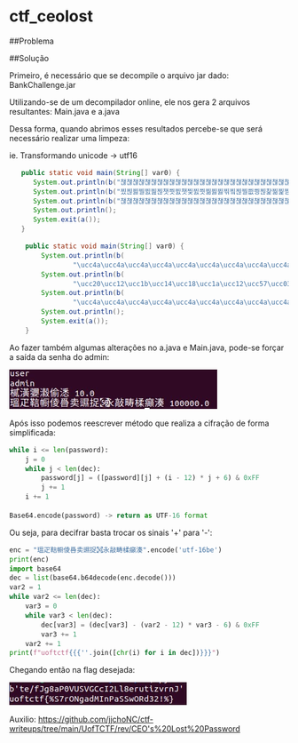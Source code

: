 # ctf_ceolost

##Problema



##Solução

Primeiro, é necessário que se decompile o arquivo jar dado: BankChallenge.jar

Utilizando-se de um decompilador online, ele nos gera 2 arquivos resultantes: Main.java e a.java

Dessa forma, quando abrimos esses resultados percebe-se que será necessário realizar uma limpeza:

ie. Transformando unicode -> utf16
```java
   public static void main(String[] var0) {
      System.out.println(b("챊챊챊챊챊챊챊챊챊챊챊챊챊챊챊챊챊챊챊챊챊챊챊챊챊챊챊챊챊챊"));
      System.out.println(b("찠찒찛찔찘찚찒챗찃찘챗찣찘찃찖찛찛찎찤찒찔찂찅찒찵찖찙찜\ued55"));
      System.out.println(b("챊챊챊챊챊챊챊챊챊챊챊챊챊챊챊챊챊챊챊챊챊챊챊챊챊챊챊챊챊챊"));
      System.out.println();
      System.exit(a());
   }
```
```java
    public static void main(String[] var0) {
        System.out.println(b(
                "\ucc4a\ucc4a\ucc4a\ucc4a\ucc4a\ucc4a\ucc4a\ucc4a\ucc4a\ucc4a\ucc4a\ucc4a\ucc4a\ucc4a\ucc4a\ucc4a\ucc4a\ucc4a\ucc4a\ucc4a\ucc4a\ucc4a\ucc4a\ucc4a\ucc4a\ucc4a\ucc4a\ucc4a\ucc4a\ucc4a"));
        System.out.println(b(
                "\ucc20\ucc12\ucc1b\ucc14\ucc18\ucc1a\ucc12\ucc57\ucc03\ucc18\ucc57\ucc23\ucc18\ucc03\ucc16\ucc1b\ucc1b\ucc0e\ucc24\ucc12\ucc14\ucc02\ucc05\ucc12\ucc35\ucc16\ucc19\ucc1c\ued55"));
        System.out.println(b(
                "\ucc4a\ucc4a\ucc4a\ucc4a\ucc4a\ucc4a\ucc4a\ucc4a\ucc4a\ucc4a\ucc4a\ucc4a\ucc4a\ucc4a\ucc4a\ucc4a\ucc4a\ucc4a\ucc4a\ucc4a\ucc4a\ucc4a\ucc4a\ucc4a\ucc4a\ucc4a\ucc4a\ucc4a\ucc4a\ucc4a"));
        System.out.println();
        System.exit(a());
    }
```
Ao fazer também algumas alterações no a.java e Main.java, pode-se forçar a saída da senha do admin:

![IMG1](https://github.com/dahiwas/ctf_ceolost/blob/main//im1.jpeg)

Após isso podemos reescrever método que realiza a cifração de forma simplificada:

```py
while i <= len(password):
    j = 0
    while j < len(dec):
        password[j] = ([password][j] + (i - 12) * j + 6) & 0xFF
        j += 1
    i += 1 

Base64.encode(password) -> return as UTF-16 format
```
Ou seja, para decifrar basta trocar os sinais '+' para '-':

```py
enc = "瑥⽦䩧㡡倰噕卖䝃捉㉌永敲畴楺癲湊".encode('utf-16be')
print(enc)
import base64
dec = list(base64.b64decode(enc.decode()))
var2 = 1
while var2 <= len(dec):
    var3 = 0
    while var3 < len(dec):
        dec[var3] = (dec[var3] - (var2 - 12) * var3 - 6) & 0xFF
        var3 += 1
    var2 += 1
print(f"uoftctf{{{''.join([chr(i) for i in dec])}}}")
```

Chegando então na flag desejada:

![IMG1](https://github.com/dahiwas/ctf_ceolost/blob/main//im2.jpeg)

Auxilio: https://github.com/jjchoNC/ctf-writeups/tree/main/UofTCTF/rev/CEO's%20Lost%20Password
